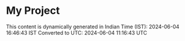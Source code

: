 # My Project

This content is dynamically generated in Indian Time (IST): 2024-06-04 16:46:43 IST
Converted to UTC: 2024-06-04 11:16:43 UTC
